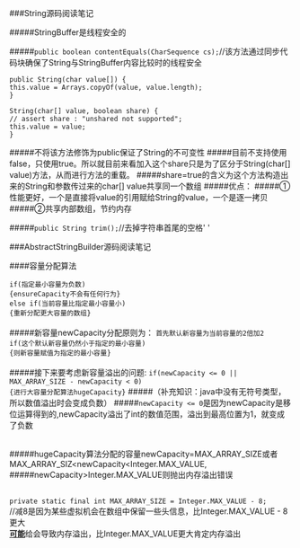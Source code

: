 ###String源码阅读笔记

#####StringBuffer是线程安全的

#####`public boolean contentEquals(CharSequence cs);`//该方法通过同步代码块确保了String与StringBuffer内容比较时的线程安全

`public String(char value[]) {`<br>
         `this.value = Arrays.copyOf(value, value.length);`<br>
`}`

`String(char[] value, boolean share) {`<br>
        `// assert share : "unshared not supported";`<br>
        `this.value = value;`<br>
`}`

#####不将该方法修饰为public保证了String的不可变性
#####目前不支持使用false，只使用true。所以就目前来看加入这个share只是为了区分于String(char[] value)方法，从而进行方法的重载。
#####share=true的含义为这个方法构造出来的String和参数传过来的char[] value共享同一个数组
#####优点：
#####①性能更好，一个是直接将value的引用赋给String的value，一个是逐一拷贝
#####②共享内部数组，节约内存

#####`public String trim();`//去掉字符串首尾的空格' '

###AbstractStringBuilder源码阅读笔记

####容量分配算法

`if(指定最小容量为负数)`<br>
`{ensureCapacity不会有任何行为}`<br>
`else if(当前容量比指定最小容量小)`<br>
`{重新分配更大容量的数组}`
<br><br>
#####新容量newCapacity分配原则为：
`首先默认新容量为当前容量的2倍加2`<br>
`if(这个默认新容量仍然小于指定的最小容量)`<br>
`{则新容量赋值为指定的最小容量}`
<br><br>
#####接下来要考虑新容量溢出的问题:
`if(newCapacity <= 0 || MAX_ARRAY_SIZE - newCapacity < 0)`<br>
`{进行大容量分配算法hugeCapacity}`
#####（补充知识：java中没有无符号类型，所以数值溢出时会变成负数）
#####`newCapacity <= 0`是因为newCapacity是移位运算得到的,newCapacity溢出了int的数值范围，溢出到最高位置为1，就变成了负数<br><br>

#####hugeCapacity算法分配的容量newCapacity=MAX_ARRAY_SIZE或者MAX_ARRAY_SIZ<newCapacity<Integer.MAX_VALUE,
#####newCapacity>Integer.MAX_VALUE则抛出内存溢出错误<br><br>

`private static final int MAX_ARRAY_SIZE = Integer.MAX_VALUE - 8;`<br>
//减8是因为某些虚拟机会在数组中保留一些头信息，比Integer.MAX_VALUE - 8更大<br>
<u>**可能**</u>给会导致内存溢出，比Integer.MAX_VALUE更大肯定内存溢出